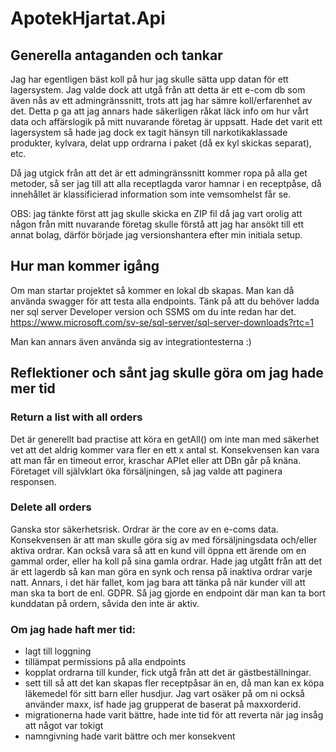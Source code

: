 # ApotekHjartat.Api

## Generella antaganden och tankar
Jag har egentligen bäst koll på hur jag skulle sätta upp datan för ett lagersystem. Jag valde dock att utgå från att detta är ett e-com
db som även nås av ett admingränssnitt, trots att jag har sämre koll/erfarenhet av det. Detta p ga att jag annars hade säkerligen råkat läck info om hur vårt data och
affärslogik på mitt nuvarande företag är uppsatt.
Hade det varit ett lagersystem så hade jag dock ex tagit hänsyn till narkotikaklassade produkter, kylvara, delat upp ordrarna i paket (då ex kyl skickas separat), etc.

Då jag utgick från att det är ett admingränssnitt kommer ropa på alla get metoder, så ser jag till att alla receptlagda varor hamnar i en receptpåse, då innehållet är klassificierad information som inte vemsomhelst får se.

OBS: jag tänkte först att jag skulle skicka en ZIP fil då jag vart orolig att någon från mitt nuvarande företag skulle förstå att jag har ansökt till ett annat bolag, därför började jag versionshantera efter min initiala setup.

## Hur man kommer igång
Om man startar projektet så kommer en lokal db skapas. Man kan då använda swagger för att testa alla endpoints.
Tänk på att du behöver ladda ner sql server Developer version och SSMS om du inte redan har det.
https://www.microsoft.com/sv-se/sql-server/sql-server-downloads?rtc=1

Man kan annars även använda sig av integrationtesterna :)

## Reflektioner och sånt jag skulle göra om jag hade mer tid
### Return a list with all orders
Det är generellt bad practise att köra en getAll() om inte man med säkerhet vet att det aldrig kommer vara fler en ett x antal st.
Konsekvensen kan vara att man får en timeout error, kraschar APIet eller att DBn går på knäna. Företaget vill självklart öka försäljningen, så jag valde att paginera responsen.

### Delete all orders
Ganska stor säkerhetsrisk. Ordrar är the core av en e-coms data. Konsekvensen är att man skulle göra sig av med försäljningsdata och/eller aktiva ordrar.
Kan också vara så att en kund vill öppna ett ärende om en gammal order, eller ha koll på sina gamla ordrar.
Hade jag utgått från att det är ett lagerdb så kan man göra en synk och rensa på inaktiva ordrar varje natt.
Annars, i det här fallet, kom jag bara att tänka på när kunder vill att man ska ta bort de enl. GDPR. Så jag gjorde en endpoint där man kan ta bort kunddatan på ordern, såvida den inte är aktiv. 

### Om jag hade haft mer tid:

- lagt till loggning
- tillämpat permissions på alla endpoints
- kopplat ordrarna till kunder, fick utgå från att det är gästbeställningar.
- sett till så att det kan skapas fler receptpåsar än en, då man kan ex köpa läkemedel för sitt barn eller husdjur.
  Jag vart osäker på om ni också använder maxx, isf hade jag grupperat de
  baserat på maxxorderid.
- migrationerna hade varit bättre, hade inte tid för att reverta när jag insåg att något var tokigt
- namngivning hade varit bättre och mer konsekvent
